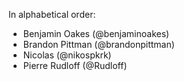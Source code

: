 In alphabetical order:

* Benjamin Oakes (@benjaminoakes)
* Brandon Pittman (@brandonpittman)
* Nicolas (@nikospkrk)
* Pierre Rudloff (@Rudloff)

